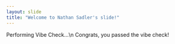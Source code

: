 ```yaml
---
layout: slide
title: "Welcome to Nathan Sadler's slide!"
---
```

Performing Vibe Check...\n
Congrats, you passed the vibe check!
